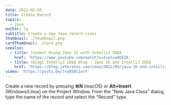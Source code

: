 ```yaml
---
date: 2021-05-05
title: Create Record
topics:
  - java
author: tg
subtitle: Create a new Java record class
thumbnail: ./thumbnail.png
cardThumbnail: ./card.png
seealso:
  - title: (video) Using Java 15 with IntelliJ IDEA
    href: 'https://www.youtube.com/watch?v=IvytsoAUEZA'
  - title: (blog) IntelliJ IDEA Blog - Java 16 and IntelliJ IDEA
    href: 'https://blog.jetbrains.com/idea/2021/03/java-16-and-intellij-idea/'
video: 'https://youtu.be/3rw95Oc1nrY'
---
```

Create a new record by pressing **⌘N** (macOS) or **Alt+Insert** (Windows/Linux) on the Project Window. From the "New Java Class" dialog, type the name of the record and select the "Record" type.
